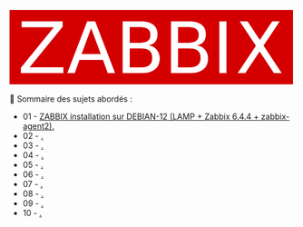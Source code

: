 ![zabbix-logo](./images/zabbix-logo.png)

👋 Sommaire des sujets abordés :

- 01 - [ZABBIX installation sur DEBIAN-12 (LAMP + Zabbix 6.4.4 + zabbix-agent2).](ZABBIX-installation-version-6.4.4-LAMP-DEBIAN-12-zabbix-agent2.md)
- 02 - [.]()
- 03 - [.]()
- 04 - [.]()
- 05 - [.]()
- 06 - [.]()
- 07 - [.]()
- 08 - [.]()
- 09 - [.]()
- 10 - [.]()
